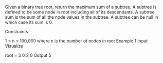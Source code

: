 Given a binary tree root, return the maximum sum of a subtree. A subtree is defined to be some node in root including all of its descendants. A subtree sum is the sum of all the node values in the subtree. A subtree can be null in which case its sum is 0.

Constraints

1 ≤ n ≤ 100,000 where n is the number of nodes in root
Example 1
Input
Visualize

root =
3
0
2
0
Output
5

